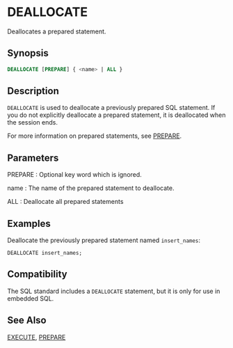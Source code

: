 # DEALLOCATE

Deallocates a prepared statement.

## Synopsis

```sql
DEALLOCATE [PREPARE] { <name> | ALL }
```

## Description

`DEALLOCATE` is used to deallocate a previously prepared SQL statement. If you do not explicitly deallocate a prepared statement, it is deallocated when the session ends.

For more information on prepared statements, see [PREPARE](/docs/sql-statements/sql-statement-prepare.md).

## Parameters

PREPARE
:   Optional key word which is ignored.

name
:   The name of the prepared statement to deallocate.

ALL
:   Deallocate all prepared statements

## Examples

Deallocate the previously prepared statement named `insert_names`:

```
DEALLOCATE insert_names;
```

## Compatibility

The SQL standard includes a `DEALLOCATE` statement, but it is only for use in embedded SQL.

## See Also

[EXECUTE](/docs/sql-statements/sql-statement-execute.md), [PREPARE](/docs/sql-statements/sql-statement-prepare.md)



